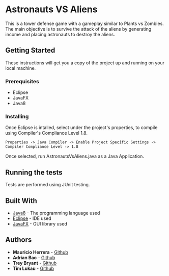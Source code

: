 # Astronauts VS Aliens

This is a tower defense game with a gameplay similar to Plants vs Zombies. The main objective is to survive the attack of the aliens by generating income and placing astronauts to destroy the aliens.

## Getting Started

These instructions will get you a copy of the project up and running on your local machine.

### Prerequisites

* Eclipse
* JavaFX
* Java8

### Installing

Once Eclipse is intalled, select under the project's properties, to compile using Compiler's Compliance Level 1.8.

```
Properties -> Java Compiler -> Enable Project Specific Settings -> Compiler Compliance Level -> 1.8
```

Once selected, run AstronautsVsAliens.java as a Java Application.

## Running the tests

Tests are performed using JUnit testing. 

## Built With

* [Java8](https://docs.oracle.com/javase/8/docs/) - The programming language used
* [Eclipse](https://www.eclipse.org/eclipseide/) - IDE used
* [JavaFX](https://docs.oracle.com/javase/8/javafx/get-started-tutorial/jfx-overview.htm) - GUI library used

## Authors

* **Mauricio Herrera** - [Github](https://github.com/mauherrerag)
* **Adrian Bao** - [Github](https://github.com/BaoAdrian)
* **Trey Bryant** - [Github](https://github.com/tr3ylbry)
* **Tim Lukau** - [Github](https://github.com/mothydula)
